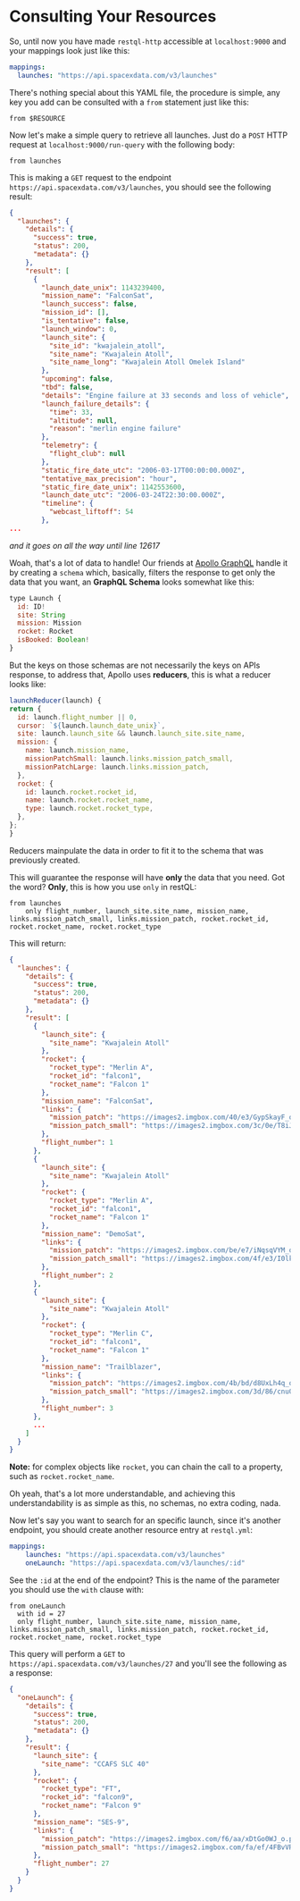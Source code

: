 # Consulting Your Resources

So, until now you have made `restql-http` accessible at `localhost:9000` and your mappings look just like this:

```yaml
mappings:
  launches: "https://api.spacexdata.com/v3/launches"
```

There's nothing special about this YAML file, the procedure is simple, any key you add can be consulted with a `from` statement just like this:

```
from $RESOURCE
```

Now let's make a simple query to retrieve all launches. Just do a `POST` HTTP request at `localhost:9000/run-query` with the following body:
```
from launches
```
This is making a `GET` request to the endpoint `https://api.spacexdata.com/v3/launches`, you should see the following result:

```json
{
  "launches": {
    "details": {
      "success": true,
      "status": 200,
      "metadata": {}
    },
    "result": [
      {
        "launch_date_unix": 1143239400,
        "mission_name": "FalconSat",
        "launch_success": false,
        "mission_id": [],
        "is_tentative": false,
        "launch_window": 0,
        "launch_site": {
          "site_id": "kwajalein_atoll",
          "site_name": "Kwajalein Atoll",
          "site_name_long": "Kwajalein Atoll Omelek Island"
        },
        "upcoming": false,
        "tbd": false,
        "details": "Engine failure at 33 seconds and loss of vehicle",
        "launch_failure_details": {
          "time": 33,
          "altitude": null,
          "reason": "merlin engine failure"
        },
        "telemetry": {
          "flight_club": null
        },
        "static_fire_date_utc": "2006-03-17T00:00:00.000Z",
        "tentative_max_precision": "hour",
        "static_fire_date_unix": 1142553600,
        "launch_date_utc": "2006-03-24T22:30:00.000Z",
        "timeline": {
          "webcast_liftoff": 54
        },
...
```
*and it goes on all the way until line 12617*

Woah, that's a lot of data to handle! Our friends at [Apollo GraphQL](https://www.apollographql.com/docs/tutorial/introduction) handle it by creating a `schema` which, basically, filters the response to get only the data that you want, an **GraphQL Schema** looks somewhat like this:

```javascript
type Launch {
  id: ID!
  site: String
  mission: Mission
  rocket: Rocket
  isBooked: Boolean!
}
```

But the keys on those schemas are not necessarily the keys on APIs response, to address that, Apollo uses **reducers**, this is what a reducer looks like:

```javascript
launchReducer(launch) {
return {
  id: launch.flight_number || 0,
  cursor: `${launch.launch_date_unix}`,
  site: launch.launch_site && launch.launch_site.site_name,
  mission: {
    name: launch.mission_name,
    missionPatchSmall: launch.links.mission_patch_small,
    missionPatchLarge: launch.links.mission_patch,
  },
  rocket: {
    id: launch.rocket.rocket_id,
    name: launch.rocket.rocket_name,
    type: launch.rocket.rocket_type,
  },
};
}
```

Reducers mainpulate the data in order to fit it to the schema that was previously created.

This will guarantee the response will have **only** the data that you need. Got the word? **Only**, this is how you use `only` in restQL:

```
from launches   
    only flight_number, launch_site.site_name, mission_name, links.mission_patch_small, links.mission_patch, rocket.rocket_id, rocket.rocket_name, rocket.rocket_type
```
This will return:
```json
{
  "launches": {
    "details": {
      "success": true,
      "status": 200,
      "metadata": {}
    },
    "result": [
      {
        "launch_site": {
          "site_name": "Kwajalein Atoll"
        },
        "rocket": {
          "rocket_type": "Merlin A",
          "rocket_id": "falcon1",
          "rocket_name": "Falcon 1"
        },
        "mission_name": "FalconSat",
        "links": {
          "mission_patch": "https://images2.imgbox.com/40/e3/GypSkayF_o.png",
          "mission_patch_small": "https://images2.imgbox.com/3c/0e/T8iJcSN3_o.png"
        },
        "flight_number": 1
      },
      {
        "launch_site": {
          "site_name": "Kwajalein Atoll"
        },
        "rocket": {
          "rocket_type": "Merlin A",
          "rocket_id": "falcon1",
          "rocket_name": "Falcon 1"
        },
        "mission_name": "DemoSat",
        "links": {
          "mission_patch": "https://images2.imgbox.com/be/e7/iNqsqVYM_o.png",
          "mission_patch_small": "https://images2.imgbox.com/4f/e3/I0lkuJ2e_o.png"
        },
        "flight_number": 2
      },
      {
        "launch_site": {
          "site_name": "Kwajalein Atoll"
        },
        "rocket": {
          "rocket_type": "Merlin C",
          "rocket_id": "falcon1",
          "rocket_name": "Falcon 1"
        },
        "mission_name": "Trailblazer",
        "links": {
          "mission_patch": "https://images2.imgbox.com/4b/bd/d8UxLh4q_o.png",
          "mission_patch_small": "https://images2.imgbox.com/3d/86/cnu0pan8_o.png"
        },
        "flight_number": 3
      },
      ...
    ]
  }
}
```
**Note:** for complex objects like `rocket`, you can chain the call to a property, such as `rocket.rocket_name`.

Oh yeah, that's a lot more understandable, and achieving this understandability is as simple as this, no schemas, no extra coding, nada.

Now let's say you want to search for an specific launch, since it's another endpoint, you should create another resource entry at `restql.yml`:

```yaml
mappings:
    launches: "https://api.spacexdata.com/v3/launches"
    oneLaunch: "https://api.spacexdata.com/v3/launches/:id"
```

See the `:id` at the end of the endpoint? This is the name of the parameter you should use the `with` clause with:

```
from oneLaunch 
  with id = 27
  only flight_number, launch_site.site_name, mission_name, links.mission_patch_small, links.mission_patch, rocket.rocket_id, rocket.rocket_name, rocket.rocket_type
```
This query will perform a `GET` to `https://api.spacexdata.com/v3/launches/27` and you'll see the following as a response:

```json
{
  "oneLaunch": {
    "details": {
      "success": true,
      "status": 200,
      "metadata": {}
    },
    "result": {
      "launch_site": {
        "site_name": "CCAFS SLC 40"
      },
      "rocket": {
        "rocket_type": "FT",
        "rocket_id": "falcon9",
        "rocket_name": "Falcon 9"
      },
      "mission_name": "SES-9",
      "links": {
        "mission_patch": "https://images2.imgbox.com/f6/aa/xDtGo0WJ_o.png",
        "mission_patch_small": "https://images2.imgbox.com/fa/ef/4FBvVReu_o.png"
      },
      "flight_number": 27
    }
  }
}
```
